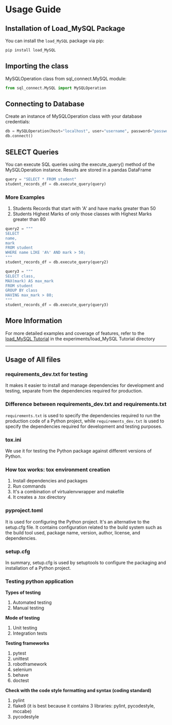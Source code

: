 # Usage Guide

## Installation of Load_MySQL Package
You can install the `load_MySQL` package via pip:

```bash
pip install load_MySQL
```

## Importing the class
MySQLOperation class from sql_connect.MySQL module:

```python
from sql_connect.MySQL import MySQLOperation
```

## Connecting to Database
Create an instance of MySQLOperation class with your database credentials:

```python
db = MySQLOperation(host="localhost", user="username", password="password", database="database name")
db.connect()
```

## SELECT Queries
You can execute SQL queries using the execute_query() method of the MySQLOperation instance. Results are stored in a pandas DataFrame

```python
query = "SELECT * FROM student"
student_records_df = db.execute_query(query)
```

### More Examples
1. Students Records that start with 'A' and have marks greater than 50
2. Students Highest Marks of only those classes with Highest Marks greater than 80

```python
query2 = """
SELECT 
name,
mark 
FROM student 
WHERE name LIKE 'A%' AND mark > 50;
"""
student_records_df = db.execute_query(query2)
```

```python
query3 = """
SELECT class,
MAX(mark) AS max_mark
FROM student
GROUP BY class
HAVING max_mark > 80;
"""
student_records_df = db.execute_query(query3)
```

## More Information
For more detailed examples and coverage of features, refer to the [load_MySQL Tutorial](https://github.com/Meetpanchal58/SQL_Connect/blob/main/experiments/load_MySQL%20Tutorial.ipynb) in the experiments/load_MySQL Tutorial directory

---

## Usage of All files

### requirements_dev.txt for testing
It makes it easier to install and manage dependencies for development and testing, separate from the dependencies required for production.

### Difference between requirements_dev.txt and requirements.txt

`requirements.txt` is used to specify the dependencies required to run the production code of a Python project, while `requirements_dev.txt` is used to specify the dependencies required for development and testing purposes.

### tox.ini
We use it for testing the Python package against different versions of Python.

### How tox works: tox environment creation
1. Install dependencies and packages 
2. Run commands
3. It's a combination of virtualenvwrapper and makefile
4. It creates a .tox directory

### pyproject.toml
It is used for configuring the Python project. It's an alternative to the setup.cfg file. It contains configuration related to the build system such as the build tool used, package name, version, author, license, and dependencies.

### setup.cfg
In summary, setup.cfg is used by setuptools to configure the packaging and installation of a Python project.

### Testing python application
**Types of testing**
1. Automated testing 
2. Manual testing

**Mode of testing**
1. Unit testing
2. Integration tests

**Testing frameworks**
1. pytest
2. unittest
3. robotframework
4. selenium
5. behave
6. doctest

**Check with the code style formatting and syntax (coding standard)**
1. pylint
2. flake8 (it is best because it contains 3 libraries: pylint, pycodestyle, mccabe)
3. pycodestyle
